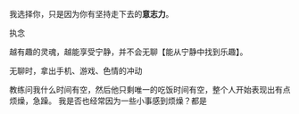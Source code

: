 我选择你，只是因为你有坚持走下去的**意志力**。

执念

越有趣的灵魂，越能享受宁静，并不会无聊【能从宁静中找到乐趣】。

无聊时，拿出手机、游戏、色情的冲动

教练问我什么时间有空，然后他只剩唯一的吃饭时间有空，整个人开始表现出有点烦燥，急躁。
我是否也经常因为一些小事感到烦燥？都是